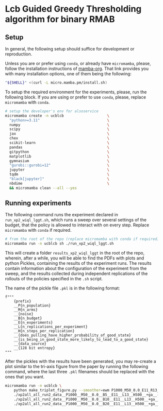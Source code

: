 # Lcb Guided Greedy Thresholding algorithm for binary RMAB

## Setup

In general, the following setup should suffice for development or reproduction.

Unless you are or prefer using `conda`, or already have `micromamba`, please, follow the installation instructions of [mamba-org](https://mamba.readthedocs.io/en/latest/installation/micromamba-installation.html). That link provides you with many installation options, one of them being the following:

```bash
"${SHELL}" <(curl -L micro.mamba.pm/install.sh)
```

To setup the required environment for the experiments, please, run the following block. If you are using or prefer to use `conda`, please, replace `micromamba` with `conda`.

```bash
# setup the developer's env for alsoservice
micromamba create -n ucblcb                    \
  "python>=3.11"                               \
  numpy                                        \
  scipy                                        \
  jax                                          \
  chex                                         \
  scikit-learn                                 \
  pandas                                       \
  gitpython                                    \
  matplotlib                                   \
  gymnasium                                    \
  "gurobi::gurobi=12"                          \
  jupyter                                      \
  tqdm                                         \
  "black[jupyter]"                             \
  nbdime                                       \
  && micromamba clean --all --yes
```

## Running experiments

The following command runs the experiment declared in `run_xp2_wiql_lggt.sh`, which runs a sweep over several settings of the budget, that the policy is allowed to interact with on every step. Replace `micromamba` with `conda` if required.

```bash
# from the root of the repo (replace micromamba with conda if required)
micromamba run -n ucblcb sh ./run_xp2_wiql_lggt.sh
```

This will create a folder `results_xp2_wiql_lggt` in the root of the repo, wherein, after a while, you will be able to find the PDFs with plots and python Pickles, containing the results of the experiment runs. The results contain information about the configuration of the experiment from the sweep, and the results collected during independent replications of the rollouts of the policies specified in the `.sh` script.

The name of the pickle file `.pkl` is in the following format:

```text
f"""
    {prefix}
    __P{n_population}
    __M{n_arms}
    __{noise}
    __B{n_budget}
    __E{n_experiments}
    __L{n_replications_per_experiment}
    __H{n_steps_per_replication}
    __{does_pulling_have_higher_probability_of_good_state}
    __{is_being_in_good_state_more_likely_to_lead_to_a_good_state}
    __{data_source}
    __{128 bit entropy}
"""
```

After the pickles with the results have been generated, you may re-create a plot similar to the tri-axis figure from the paper by running the following command, where the last three `.pkl` filenames should be replaced with the ones that you want.

```bash
micromamba run -n ucblcb \
    python make_triplet_figure.py --smoother=ewm P1000_M50_0.0_E11_R13_T500.pdf                                          \
    ./xp2all_all_run2_data__P1000__M50__0.0__B5__E11__L13__H500__+ga__-go__random__B76A074C23C703767710E1D756F73AE9.pkl  \
    ./xp2all_all_run2_data__P1000__M50__0.0__B10__E11__L13__H500__+ga__-go__random__B76A074C23C703767710E1D756F73AE9.pkl \
    ./xp2all_all_run2_data__P1000__M50__0.0__B20__E11__L13__H500__+ga__-go__random__B76A074C23C703767710E1D756F73AE9.pkl
```
